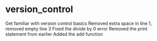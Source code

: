 # version_control
Get familiar with version control basics
Removed extra space in line 1, removed empty line 3
Fixed the divide by 0 error
Removed the print statement from earlier
Added the add function